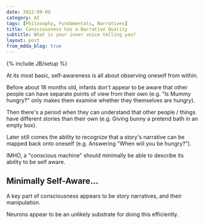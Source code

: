 ```yaml
---
date: 2012-09-09
category: AI
tags: [Philosophy, Fundamentals, Narratives]
title: Consciousness has a Narrative Quality
subtitle: What is your inner voice telling you?
layout: post
from_mdda_blog: true
---
```

{% include JB/setup %}


At its most basic, self-awareness is all about observing oneself from within.

Before about 18 months old, infants don't appear to be aware that other people can have separate points of view from their own 
(e.g. "Is Mummy hungry?" only makes them examine whether they themselves are hungry).

Then there's a period when they can understand that other people / things have different stories than their own 
(e.g. Giving bunny a pretend bath in an empty box).

Later still comes the ability to recognize that a story's narrative can be mapped back onto oneself 
(e.g. Answering "When will you be hungry?").

IMHO, a "conscious machine" should minimally be able to describe its ability to be self aware.

Minimally Self-Aware...
------------------------

A key part of consciousness appears to be story narratives, and their manipulation.

Neurons appear to be an unlikely substrate for doing this efficiently.
